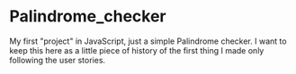 # Palindrome_checker
My first "project" in JavaScript, just a simple Palindrome checker. I want to keep this here as a little piece of history of the first thing I made only following the user stories.
